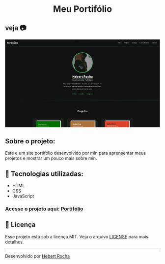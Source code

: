 <h1 align="center">Meu Portifólio</h1>

## veja 📷
<img alt="imagem do projeto" src="https://github.com/Hebert324/portifolio/blob/main/images/project-image.png">

## Sobre o projeto:

Este e um site portifólio desenvolvido por min para aprensentar meus projetos e mostrar um pouco mais sobre min.

## :rocket: Tecnologias utilizadas:

- HTML
- CSS
- JavaScript

### Acesse o projeto aqui: <a href="https://hebert-portifolio.netlify.app">Portifólio</a>

## :memo: Licença

Esse projeto está sob a licença MIT. Veja o arquivo [LICENSE](.Portifolio/LICENSE.md) para mais detalhes.

---

Desenvolvido por [Hebert Rocha](https://www.linkedin.com/in/hebert-rc/)
